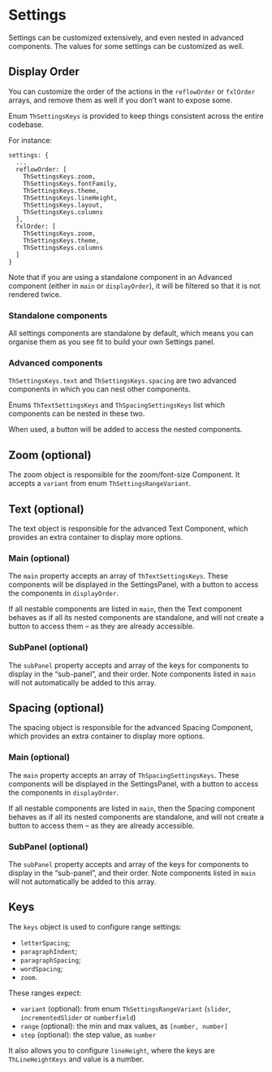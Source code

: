 # Settings

Settings can be customized extensively, and even nested in advanced components. The values for some settings can be customized as well.

## Display Order

You can customize the order of the actions in the `reflowOrder` or `fxlOrder` arrays, and remove them as well if you don’t want to expose some. 

Enum `ThSettingsKeys` is provided to keep things consistent across the entire codebase.

For instance:

```
settings: {
  ...
  reflowOrder: [
    ThSettingsKeys.zoom,
    ThSettingsKeys.fontFamily,
    ThSettingsKeys.theme,
    ThSettingsKeys.lineHeight,
    ThSettingsKeys.layout,
    ThSettingsKeys.columns
  ],
  fxlOrder: [
    ThSettingsKeys.zoom,
    ThSettingsKeys.theme,
    ThSettingsKeys.columns
  ]
}
```

Note that if you are using a standalone component in an Advanced component (either in `main` or `displayOrder`), it will be filtered so that it is not rendered twice.

### Standalone components

All settings components are standalone by default, which means you can organise them as you see fit to build your own Settings panel.

### Advanced components

`ThSettingsKeys.text` and `ThSettingsKeys.spacing` are two advanced components in which you can nest other components.

Enums `ThTextSettingsKeys` and `ThSpacingSettingsKeys` list which components can be nested in these two.

When used, a button will be added to access the nested components.

## Zoom (optional)

The zoom object is responsible for the zoom/font-size Component. It accepts a `variant` from enum `ThSettingsRangeVariant`.

## Text (optional)

The text object is responsible for the advanced Text Component, which provides an extra container to display more options.

### Main (optional)

The `main` property accepts an array of `ThTextSettingsKeys`. These components will be displayed in the SettingsPanel, with a button to access the components in `displayOrder`.

If all nestable components are listed in `main`, then the Text component behaves as if all its nested components are standalone, and will not create a button to access them – as they are already accessible.

### SubPanel (optional)

The `subPanel` property accepts and array of the keys for components to display in the “sub-panel”, and their order. Note components listed in `main` will not automatically be added to this array.

## Spacing (optional)

The spacing object is responsible for the advanced Spacing Component, which provides an extra container to display more options.

### Main (optional)

The `main` property accepts an array of `ThSpacingSettingsKeys`. These components will be displayed in the SettingsPanel, with a button to access the components in `displayOrder`.

If all nestable components are listed in `main`, then the Spacing component behaves as if all its nested components are standalone, and will not create a button to access them – as they are already accessible.

### SubPanel (optional)

The `subPanel` property accepts and array of the keys for components to display in the “sub-panel”, and their order. Note components listed in `main` will not automatically be added to this array.

## Keys

The `keys` object is used to configure range settings:

- `letterSpacing`;
- `paragraphIndent`;
- `paragraphSpacing`;
- `wordSpacing`;
- `zoom`.

These ranges expect: 

- `variant` (optional): from enum `ThSettingsRangeVariant` (`slider`, `incrementedSlider` or `numberfield`)
- `range` (optional): the min and max values, as `[number, number]`
- `step` (optional): the step value, as `number`

It also allows you to configure `lineHeight`, where the keys are `ThLineHeightKeys` and value is a number.